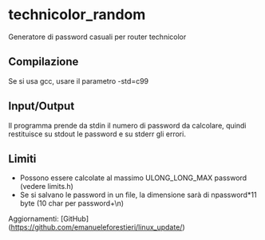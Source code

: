# technicolor_random #

Generatore di password casuali per router technicolor

## Compilazione ##

Se si usa gcc, usare il parametro -std=c99

## Input/Output ##

Il programma prende da stdin il numero di password da calcolare, quindi restituisce su stdout le password e su stderr gli errori.

## Limiti ##

 * Possono essere calcolate al massimo ULONG_LONG_MAX password (vedere limits.h)
 * Se si salvano le password in un file, la dimensione sarà di npassword*11 byte (10 char per password+\n)
  
  
Aggiornamenti: [GitHub] (https://github.com/emanueleforestieri/linux_update/) 